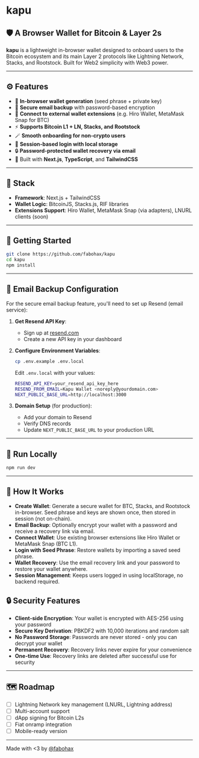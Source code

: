 
# kapu

## 🛡️ A Browser Wallet for Bitcoin & Layer 2s

**kapu** is a lightweight in-browser wallet designed to onboard users to the Bitcoin ecosystem and its main Layer 2 protocols like Lightning Network, Stacks, and Rootstock. Built for Web2 simplicity with Web3 power.

---

## ⚙️ Features

* 🔐 **In-browser wallet generation** (seed phrase + private key)
* 📧 **Secure email backup** with password-based encryption
* 🌉 **Connect to external wallet extensions** (e.g. Hiro Wallet, MetaMask Snap for BTC)
* ⚡ **Supports Bitcoin L1 + LN, Stacks, and Rootstock**
* 🪄 **Smooth onboarding for non-crypto users**
* 🔄 **Session-based login with local storage**
* 🔒 **Password-protected wallet recovery via email**
* 💅 Built with **Next.js**, **TypeScript**, and **TailwindCSS**

---

## 🧩 Stack

* **Framework**: Next.js + TailwindCSS
* **Wallet Logic**: BitcoinJS, Stacks.js, RIF libraries
* **Extensions Support**: Hiro Wallet, MetaMask Snap (via adapters), LNURL clients (soon)

---

## 🚀 Getting Started

```bash
git clone https://github.com/fabohax/kapu
cd kapu
npm install
```

---

## 📧 Email Backup Configuration

For the secure email backup feature, you'll need to set up Resend (email service):

1. **Get Resend API Key**:
   - Sign up at [resend.com](https://resend.com)
   - Create a new API key in your dashboard

2. **Configure Environment Variables**:
   ```bash
   cp .env.example .env.local
   ```
   
   Edit `.env.local` with your values:
   ```bash
   RESEND_API_KEY=your_resend_api_key_here
   RESEND_FROM_EMAIL=Kapu Wallet <noreply@yourdomain.com>
   NEXT_PUBLIC_BASE_URL=http://localhost:3000
   ```

3. **Domain Setup** (for production):
   - Add your domain to Resend
   - Verify DNS records
   - Update `NEXT_PUBLIC_BASE_URL` to your production URL

---

## 🧪 Run Locally

```bash
npm run dev
```

---

## 🧠 How It Works

* **Create Wallet**: Generate a secure wallet for BTC, Stacks, and Rootstock in-browser. Seed phrase and keys are shown once, then stored in session (not on-chain).
* **Email Backup**: Optionally encrypt your wallet with a password and receive a recovery link via email.
* **Connect Wallet**: Use existing browser extensions like Hiro Wallet or MetaMask Snap (BTC L1).
* **Login with Seed Phrase**: Restore wallets by importing a saved seed phrase.
* **Wallet Recovery**: Use the email recovery link and your password to restore your wallet anywhere.
* **Session Management**: Keeps users logged in using localStorage, no backend required.

## 🔒 Security Features

* **Client-side Encryption**: Your wallet is encrypted with AES-256 using your password
* **Secure Key Derivation**: PBKDF2 with 10,000 iterations and random salt
* **No Password Storage**: Passwords are never stored - only you can decrypt your wallet
* **Permanent Recovery**: Recovery links never expire for your convenience
* **One-time Use**: Recovery links are deleted after successful use for security

---

## 🗺️ Roadmap

* [ ] Lightning Network key management (LNURL, Lightning address)
* [ ] Multi-account support
* [ ] dApp signing for Bitcoin L2s
* [ ] Fiat onramp integration
* [ ] Mobile-ready version

---

Made with <3 by [@fabohax](https://hax.pe)